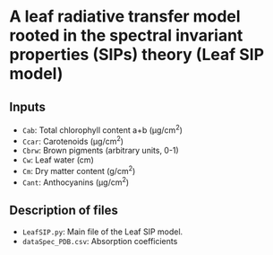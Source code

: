 # A leaf radiative transfer model rooted in the spectral invariant properties (SIPs) theory  (Leaf SIP model)
## Inputs
* `Cab`: Total chlorophyll content a+b (µg/cm<sup>2</sup>)
* `Ccar`: Carotenoids  (µg/cm<sup>2</sup>)
* `Cbrw`: Brown pigments (arbitrary units, 0-1)
* `Cw`: Leaf water (cm)
* `Cm`: Dry matter content (g/cm<sup>2</sup>)
* `Cant`: Anthocyanins (µg/cm<sup>2</sup>)
## Description of files
* `LeafSIP.py`: Main file of the Leaf SIP model.
* `dataSpec_PDB.csv`: Absorption coefficients
